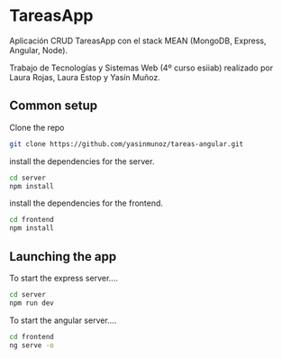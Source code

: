 # TareasApp
Aplicación CRUD TareasApp con el stack MEAN (MongoDB, Express, Angular, Node). 

Trabajo de Tecnologías y Sistemas Web (4º curso esiiab) realizado por Laura Rojas, Laura Estop y Yasín Muñoz.
## Common setup

Clone the repo 

```bash
git clone https://github.com/yasinmunoz/tareas-angular.git
```
install the dependencies for the server.

```bash
cd server
npm install
```
install the dependencies for the frontend.

```bash
cd frontend
npm install
``````
## Launching the app
To start the express server....

```bash
cd server
npm run dev
```

To start the angular server....

```bash
cd frontend
ng serve -o
```
